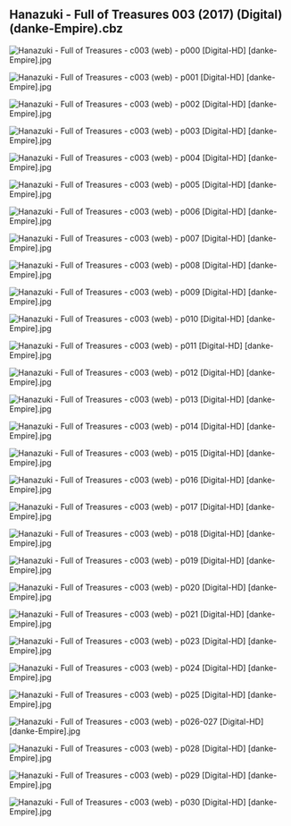 ## Hanazuki - Full of Treasures 003 (2017) (Digital) (danke-Empire).cbz

![Hanazuki - Full of Treasures - c003 (web) - p000 [Digital-HD] [danke-Empire].jpg](https://wx1.sinaimg.cn/large/6a9fdecagy1fo5cbk0xhnj21j82cwazq.jpg)

![Hanazuki - Full of Treasures - c003 (web) - p001 [Digital-HD] [danke-Empire].jpg](https://wx1.sinaimg.cn/large/6a9fdecagy1fo5cboelidj21j82cwkcq.jpg)

![Hanazuki - Full of Treasures - c003 (web) - p002 [Digital-HD] [danke-Empire].jpg](https://wx1.sinaimg.cn/large/6a9fdecagy1fo5cbtk91xj21j82cw4ob.jpg)

![Hanazuki - Full of Treasures - c003 (web) - p003 [Digital-HD] [danke-Empire].jpg](https://wx1.sinaimg.cn/large/6a9fdecagy1fo5cbyn9blj21j82cw1kx.jpg)

![Hanazuki - Full of Treasures - c003 (web) - p004 [Digital-HD] [danke-Empire].jpg](https://wx1.sinaimg.cn/large/6a9fdecagy1fo5cc3090cj21j82cwkei.jpg)

![Hanazuki - Full of Treasures - c003 (web) - p005 [Digital-HD] [danke-Empire].jpg](https://wx1.sinaimg.cn/large/6a9fdecagy1fo5cc85g1dj21j82cwe3c.jpg)

![Hanazuki - Full of Treasures - c003 (web) - p006 [Digital-HD] [danke-Empire].jpg](https://wx1.sinaimg.cn/large/6a9fdecagy1fo5cce22ydj21j82cwaxd.jpg)

![Hanazuki - Full of Treasures - c003 (web) - p007 [Digital-HD] [danke-Empire].jpg](https://wx1.sinaimg.cn/large/6a9fdecagy1fo5ccjv8xcj21j82cw1ak.jpg)

![Hanazuki - Full of Treasures - c003 (web) - p008 [Digital-HD] [danke-Empire].jpg](https://wx1.sinaimg.cn/large/6a9fdecagy1fo5ccnvdh6j21j82cwe2g.jpg)

![Hanazuki - Full of Treasures - c003 (web) - p009 [Digital-HD] [danke-Empire].jpg](https://wx1.sinaimg.cn/large/6a9fdecagy1fo5ccw2vklj21j82cw1kx.jpg)

![Hanazuki - Full of Treasures - c003 (web) - p010 [Digital-HD] [danke-Empire].jpg](https://wx1.sinaimg.cn/large/6a9fdecagy1fo5cd1812uj21j82cw4jz.jpg)

![Hanazuki - Full of Treasures - c003 (web) - p011 [Digital-HD] [danke-Empire].jpg](https://wx1.sinaimg.cn/large/6a9fdecagy1fo5cd5yazwj21j82cwqqr.jpg)

![Hanazuki - Full of Treasures - c003 (web) - p012 [Digital-HD] [danke-Empire].jpg](https://wx1.sinaimg.cn/large/6a9fdecagy1fo5cdaxh4wj21j82cwe56.jpg)

![Hanazuki - Full of Treasures - c003 (web) - p013 [Digital-HD] [danke-Empire].jpg](https://wx1.sinaimg.cn/large/6a9fdecagy1fo5cdgrkzej21j82cw4kb.jpg)

![Hanazuki - Full of Treasures - c003 (web) - p014 [Digital-HD] [danke-Empire].jpg](https://wx1.sinaimg.cn/large/6a9fdecagy1fo5cdobspaj21j82cwtx3.jpg)

![Hanazuki - Full of Treasures - c003 (web) - p015 [Digital-HD] [danke-Empire].jpg](https://wx1.sinaimg.cn/large/6a9fdecagy1fo5cdskl3wj21j82cwx28.jpg)

![Hanazuki - Full of Treasures - c003 (web) - p016 [Digital-HD] [danke-Empire].jpg](https://wx1.sinaimg.cn/large/6a9fdecagy1fo5cdx2d8tj21j82cw1ey.jpg)

![Hanazuki - Full of Treasures - c003 (web) - p017 [Digital-HD] [danke-Empire].jpg](https://wx1.sinaimg.cn/large/6a9fdecagy1fo5ce1l3hxj21j82cwhbr.jpg)

![Hanazuki - Full of Treasures - c003 (web) - p018 [Digital-HD] [danke-Empire].jpg](https://wx1.sinaimg.cn/large/6a9fdecagy1fo5ce6te7gj21j82cwazi.jpg)

![Hanazuki - Full of Treasures - c003 (web) - p019 [Digital-HD] [danke-Empire].jpg](https://wx1.sinaimg.cn/large/6a9fdecagy1fo5cebtf7gj21j82cwqtv.jpg)

![Hanazuki - Full of Treasures - c003 (web) - p020 [Digital-HD] [danke-Empire].jpg](https://wx1.sinaimg.cn/large/6a9fdecagy1fo5ceg07hwj21j82cw4qp.jpg)

![Hanazuki - Full of Treasures - c003 (web) - p021 [Digital-HD] [danke-Empire].jpg](https://wx1.sinaimg.cn/large/6a9fdecagy1fo5celpbhmj21j82cw4qp.jpg)

![Hanazuki - Full of Treasures - c003 (web) - p023 [Digital-HD] [danke-Empire].jpg](https://wx1.sinaimg.cn/large/6a9fdecagy1fo5ceujoy6j21j72cwb29.jpg)

![Hanazuki - Full of Treasures - c003 (web) - p024 [Digital-HD] [danke-Empire].jpg](https://wx1.sinaimg.cn/large/6a9fdecagy1fo5ceypks2j21j82cwdtk.jpg)

![Hanazuki - Full of Treasures - c003 (web) - p025 [Digital-HD] [danke-Empire].jpg](https://wx1.sinaimg.cn/large/6a9fdecagy1fo5cf3cy9ij21j82cwe81.jpg)

![Hanazuki - Full of Treasures - c003 (web) - p026-027 [Digital-HD] [danke-Empire].jpg](https://wx1.sinaimg.cn/large/6a9fdecagy1fo5cfhqp87j21kw17qb2c.jpg)

![Hanazuki - Full of Treasures - c003 (web) - p028 [Digital-HD] [danke-Empire].jpg](https://wx1.sinaimg.cn/large/6a9fdecagy1fo5cfmxjquj21j82cwb29.jpg)

![Hanazuki - Full of Treasures - c003 (web) - p029 [Digital-HD] [danke-Empire].jpg](https://wx1.sinaimg.cn/large/6a9fdecagy1fo5cftij9ij21j82cwhdt.jpg)

![Hanazuki - Full of Treasures - c003 (web) - p030 [Digital-HD] [danke-Empire].jpg](https://wx1.sinaimg.cn/large/6a9fdecagy1fo5eb20ix4j21j72cwb29.jpg)